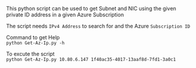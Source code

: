 This python script can be used to get Subnet and NIC using the given private ID address in a given Azure Subscription

The script needs `IPv4 Address` to search for and the Azure `Subscription ID` 

Command to get Help <br>
`python Get-Az-Ip.py -h` 

To excute the script <br>
`python Get-Az-Ip.py 10.80.6.147 1f40ac35-4017-13aaf8d-7fd1-3a0c1`
